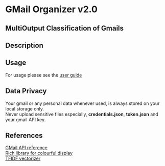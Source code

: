 # GMail Organizer v2.0

## MultiOutput Classification of Gmails

## Description

## Usage

For usage please see the [user guide](USER_GUIDE.md)

## Data Privacy

Your gmail or any personal data whenever used, is always stored on your local storage only. \
Never upload sensitive files especially, **credentials.json**, **token.json** and your gmail API key.

## References
[GMail API reference](https://developers.google.com/gmail/api/reference/rest/v1/users.messages)\
[Rich library for colourful display](https://rich.readthedocs.io/en/stable/console.html)\
[TFIDF vectorizer](https://scikit-learn.org/stable/modules/generated/sklearn.feature_extraction.text.TfidfVectorizer.html)